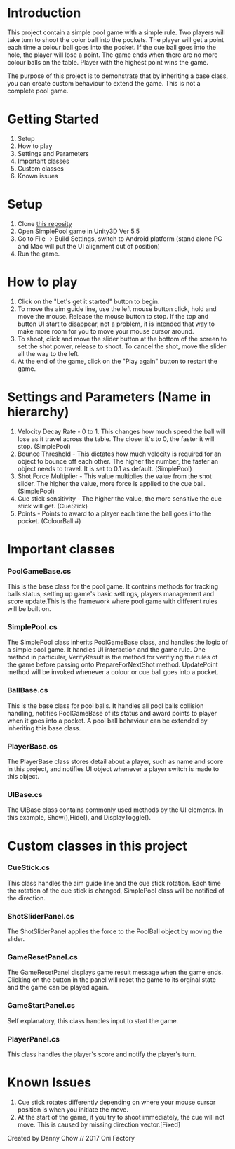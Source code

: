 # Introduction
This project contain a simple pool game with a simple rule. Two players will take turn to shoot the color ball into the pockets.
The player will get a point each time a colour ball goes into the pocket. If the cue ball goes into the hole, the player will lose a
point. The game ends when there are no more colour balls on the table. Player with the highest point wins the game.

The purpose of this project is to demonstrate that by inheriting a base class, you can create custom behaviour to extend the game.
This is not a complete pool game.

# Getting Started
1. Setup
2. How to play
3. Settings and Parameters
4. Important classes
5. Custom classes
6. Known issues

# Setup
1. Clone [this reposity](https://github.com/blu3wings/poolpanic)
2. Open SimplePool game in Unity3D Ver 5.5
3. Go to File -> Build Settings, switch to Android platform (stand alone PC and Mac will put the UI alignment out of position)
4. Run the game.

# How to play
1. Click on the "Let's get it started" button to begin.
2. To move the aim guide line, use the left mouse button click, hold and move the mouse. Release the mouse button to stop. If the top and button UI start to disappear, not a problem, it is intended that way to make more room for you to move your mouse cursor around.
3. To shoot, click and move the slider button at the bottom of the screen to set the shot power, release to shoot. To cancel the shot, move the slider all the way to the left.
4. At the end of the game, click on the "Play again" button to restart the game.

# Settings and Parameters (Name in hierarchy)
1. Velocity Decay Rate - 0 to 1. This changes how much speed the ball will lose as it travel across the table. The closer it's to 0, the faster it will stop. (SimplePool)
2. Bounce Threshold - This dictates how much velocity is required for an object to bounce off each other. The higher the number, the faster an object needs to travel. It is set to 0.1 as default. (SimplePool)
3. Shot Force Multiplier - This value multiplies the value from the shot slider. The higher the value, more force is applied to the cue ball. (SimplePool)
4. Cue stick sensitivity - The higher the value, the more sensitive the cue stick will get. (CueStick)
5. Points - Points to award to a player each time the ball goes into the pocket. (ColourBall #)

# Important classes

### PoolGameBase.cs
This is the base class for the pool game. It contains methods for tracking balls status, setting up game's basic settings, 
players management and score update.This is the framework where pool game with different rules will be built on.

### SimplePool.cs
The SimplePool class inherits PoolGameBase class, and handles the logic of a simple pool game. It handles UI interaction and the game rule.
One method in particular, VerifyResult is the method for verifiying the rules of the game before passing onto PrepareForNextShot method.
UpdatePoint method will be invoked whenever a colour or cue ball goes into a pocket.

### BallBase.cs
This is the base class for pool balls. It handles all pool balls collision handling, notifies PoolGameBase of its status and award
points to player when it goes into a pocket. A pool ball behaviour can be extended by inheriting this base class.

### PlayerBase.cs
The PlayerBase class stores detail about a player, such as name and score in this project, and notifies UI object whenever a player
switch is made to this object.

### UIBase.cs
The UIBase class contains commonly used methods by the UI elements. In this example, Show(),Hide(), and DisplayToggle().

# Custom classes in this project

### CueStick.cs
This class handles the aim guide line and the cue stick rotation. Each time the rotation of the cue stick is changed, SimplePool class will be notified of the direction.

### ShotSliderPanel.cs
The ShotSliderPanel applies the force to the PoolBall object by moving the slider. 

### GameResetPanel.cs
The GameResetPanel displays game result message when the game ends. Clicking on the button in the panel will reset the game to its orginal state and the game can be played again.

### GameStartPanel.cs
Self explanatory, this class handles input to start the game.

### PlayerPanel.cs
This class handles the player's score and notify the player's turn.

# Known Issues
1. Cue stick rotates differently depending on where your mouse cursor position is when you initiate the move.
2. At the start of the game, if you try to shoot immediately, the cue will not move. This is caused by missing direction vector.[Fixed]

Created by Danny Chow // 2017 Oni Factory
